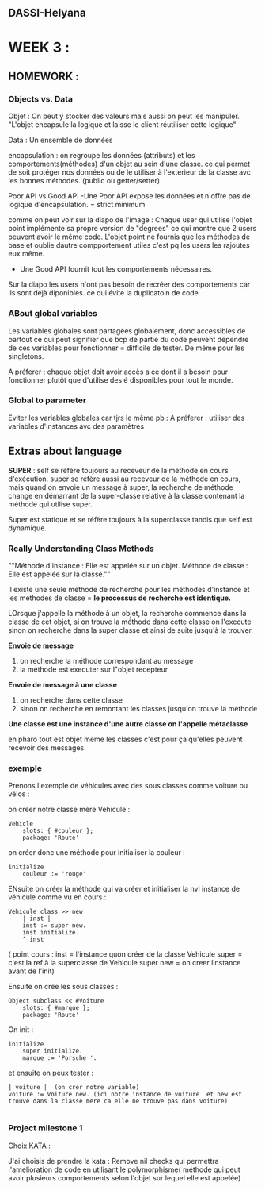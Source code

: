 ## DASSI-Helyana

# WEEK 3 :

## HOMEWORK : 

### Objects vs. Data

Objet : On peut y stocker des valeurs mais aussi on peut les manipuler. "L'objet encapsule la logique et laisse le client réutiliser cette logique"

Data : Un ensemble de données  

encapsulation : on regroupe les données (attributs) et les comportements(méthodes) d'un objet au sein d'une classe. ce qui permet de soit protéger nos données ou de le utiliser à l'exterieur de la classe avc les bonnes méthodes.  (public ou getter/setter)

Poor API vs Good API
-Une Poor API expose les données et n'offre pas de logique d'encapsulation. = strict minimum 

comme on peut voir sur la diapo de l'image : 
Chaque user qui utilise l'objet point implémente sa propre version de "degrees" ce qui montre que 2 users peuvent avoir le même code. 
L'objet point ne fournis que les méthodes de base et oublie dautre compportement utiles c'est pq les users les rajoutes eux même.

- Une Good API fournit tout les comportements nécessaires.

Sur la diapo les users n'ont pas besoin de recréer des comportements car ils sont déjà diponibles.
ce qui évite la duplicatoin de code.

### ABout global variables

Les variables globales sont partagées globalement, donc accessibles de partout ce qui peut signifier que bcp de partie du code peuvent dépendre de ces variables pour fonctionner = difficile de tester. 
De même pour les singletons. 

A préferer : 
chaque objet doit avoir accès a ce dont il a besoin pour fonctionner plutôt que d'utilise des é disponibles pour tout le monde. 

### Global to parameter

Eviter les variables globales car tjrs le même pb : 
A préferer : 
 utiliser des variables d'instances avc des paramètres  


## Extras about language

**SUPER** : 
self se réfère toujours au receveur de la méthode en cours d'exécution. super se réfère aussi au receveur de la méthode en cours, mais quand on envoie un message à super, la recherche de méthode change en démarrant de la super-classe relative à la classe contenant la méthode qui utilise super.  

Super est statique et se réfère toujours à la superclasse tandis que self est dynamique.

### Really Understanding Class Methods

 ""Méthode d'instance : Elle est appelée sur un objet.
Méthode de classe : Elle est appelée sur la classe.""

il existe une seule méthode de recherche pour les méthodes d'instance et les méthodes de classe = **le processus de recherche est identique.** 

LOrsque j'appelle la méthode à un objet, la recherche commence dans la classe de cet objet, si on trouve la méthode dans cette classe on l'execute sinon on recherche dans la super classe et ainsi de suite jusqu'à la trouver. 

**Envoie de message**
1) on recherche la méthode correspondant au message 
2) la méthode est executer sur l"objet recepteur

**Envoie de message à une classe**
1) on recherche dans cette classe
2) sinon on recherche en remontant les classes jusqu'on trouve la méthode


**Une classe est une instance d'une autre classe on l'appelle métaclasse**

en pharo tout est objet meme les classes c'est pour ça qu'elles peuvent recevoir des messages.

### exemple

Prenons l'exemple de véhicules avec des sous classes comme voiture ou vélos :

on créer notre classe mère Vehicule : 

```
Vehicle
	slots: { #couleur };
	package: 'Route'
```

on créer donc une méthode pour initialiser la couleur : 
```
initialize
    couleur := 'rouge'
```

ENsuite on créer la méthode qui va créer et initialiser la nvl instance de véhicule comme vu en cours :
```
Vehicule class >> new
    | inst |
    inst := super new.
    inst initialize.
    ^ inst
```
( point cours : 
inst = l'instance quon créer de la classe Vehicule
super = c'est la ref à la superclasse de Vehicule 
super new = on creer linstance avant de l'init) 

Ensuite on crée les sous classes : 
```
Object subclass << #Voiture
	slots: { #marque };
	package: 'Route'
```

On init : 
```
initialize
    super initialize.
    marque := 'Porsche '.
```

et ensuite on peux tester : 

```
| voiture |  (on crer notre variable)
voiture := Voiture new. (ici notre instance de voiture  et new est trouve dans la classe mere ca elle ne trouve pas dans voiture)
 
```


### Project milestone 1 


Choix KATA :  

J'ai choisis de prendre la kata : Remove nil checks qui permettra l'amelioration de code en utilisant le polymorphisme( méthode qui peut avoir plusieurs comportements selon l'objet sur lequel elle est appelée) .  
